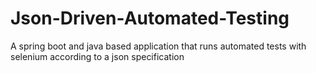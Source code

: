 # Json-Driven-Automated-Testing
A spring boot and java based application that runs automated tests with selenium according to a json specification  
